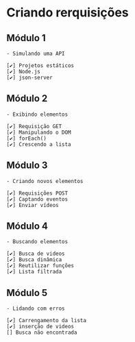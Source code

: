 # Criando rerquisições

## Módulo 1

    - Simulando uma API

    [✔️] Projetos estáticos
    [✔️] Node.js
    [✔️] json-server

## Módulo 2

    - Exibindo elementos

    [✔️] Requisição GET
    [✔️] Manipulando o DOM
    [✔️] forEach()
    [✔️] Crescendo a lista

## Módulo 3

    - Criando novos elementos

    [✔️] Requisições POST
    [✔️] Captando eventos
    [✔️] Enviar vídeos

## Módulo 4

    - Buscando elementos

    [✔️] Busca de videos
    [✔️] Busca dinâmica
    [✔️] Reutilizar funções
    [✔️] Lista filtrada

## Módulo 5

    - Lidando com erros

    [✔️] Carrengamento da lista
    [✔️] inserção de videos
    [] Busca não encontrada
